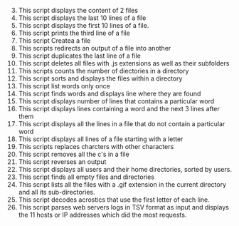 3. This script displays the content of 2 files
4. This script displays the last 10 lines of a file
5. This script displays the first 10 lines of a file.
6. This script prints the third line of a file
7. This script Createa a file
8. This scripts redirects an output of a file into another
9. This script duplicates the last line of a file
10. This script deletes all files with .js extensions as well as their subfolders
11. This scripts counts the number of diectories in a directory
12. This script sorts and displays the files within a directory
13. This script list words only once
14. This script finds words and displays line where they are found
15. This script displays number of lines that contains a particular word
16. This script displays lines containing a word and the next 3 lines after them
17. This script displays all the lines in a file that do not contain a particular word
18. This script displays all lines of a file starting with a letter
19. This scripts replaces charcters with other characters
20. This script removes all the c's in a file
 21. This script reverses an output
22. This script displays all users and their home directories, sorted by users.
23. This script finds all empty files and directories
24. This script lists all the files with a .gif extension in the current directory and all its sub-directories.
25. This script decodes acrostics that use the first letter of each line.
26. This script parses web servers logs in TSV format as input and displays the 11 hosts or IP addresses which did the most requests.
